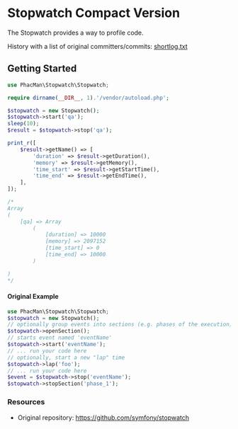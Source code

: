# Stopwatch Compact Version

The Stopwatch provides a way to profile code.

History with a list of original committers/commits: [shortlog.txt](shortlog.txt)

## Getting Started

```php
use PhacMan\Stopwatch\Stopwatch;

require dirname(__DIR__, 1).'/vendor/autoload.php';

$stopwatch = new Stopwatch();
$stopwatch->start('qa');
sleep(10);
$result = $stopwatch->stop('qa');

print_r([
    $result->getName() => [
        'duration' => $result->getDuration(),
        'memory' => $result->getMemory(),
        'time_start' => $result->getStartTime(),
        'time_end' => $result->getEndTime(),
    ],
]);

/*
Array
(
    [qa] => Array
        (
            [duration] => 10000
            [memory] => 2097152
            [time_start] => 0
            [time_end] => 10000
        )

)
*/
```

#### Original Example
```php
use PhacMan\Stopwatch\Stopwatch;
$stopwatch = new Stopwatch();
// optionally group events into sections (e.g. phases of the execution)
$stopwatch->openSection();
// starts event named 'eventName'
$stopwatch->start('eventName');
// ... run your code here
// optionally, start a new "lap" time
$stopwatch->lap('foo');
// ... run your code here
$event = $stopwatch->stop('eventName');
$stopwatch->stopSection('phase_1');
```

### Resources

* Original repository: https://github.com/symfony/stopwatch
